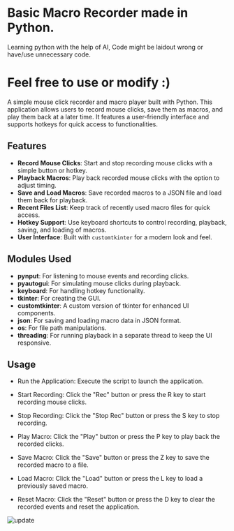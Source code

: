 # Basic Macro Recorder made in Python.

  Learning python with the help of AI, Code might be laidout wrong or have/use unnecessary code.

# Feel free to use or modify :)


A simple mouse click recorder and macro player built with Python. This application allows users to record mouse clicks, save them as macros, and play them back at a later time. It features a user-friendly interface and supports hotkeys for quick access to functionalities.


## Features

- **Record Mouse Clicks**: Start and stop recording mouse clicks with a simple button or hotkey.
- **Playback Macros**: Play back recorded mouse clicks with the option to adjust timing.
- **Save and Load Macros**: Save recorded macros to a JSON file and load them back for playback.
- **Recent Files List**: Keep track of recently used macro files for quick access.
- **Hotkey Support**: Use keyboard shortcuts to control recording, playback, saving, and loading of macros.
- **User  Interface**: Built with `customtkinter` for a modern look and feel.

## Modules Used

- **pynput**: For listening to mouse events and recording clicks.
- **pyautogui**: For simulating mouse clicks during playback.
- **keyboard**: For handling hotkey functionality.
- **tkinter**: For creating the GUI.
- **customtkinter**: A custom version of tkinter for enhanced UI components.
- **json**: For saving and loading macro data in JSON format.
- **os**: For file path manipulations.
- **threading**: For running playback in a separate thread to keep the UI responsive.


## Usage
 - Run the Application: Execute the script to launch the application.

 - Start Recording: Click the "Rec" button or press the R key to start recording mouse clicks.
 - Stop Recording: Click the "Stop Rec" button or press the S key to stop recording.
 - Play Macro: Click the "Play" button or press the P key to play back the recorded clicks.
 - Save Macro: Click the "Save" button or press the Z key to save the recorded macro to a file.
 - Load Macro: Click the "Load" button or press the L key to load a previously saved macro.
 - Reset Macro: Click the "Reset" button or press the D key to clear the recorded events and reset the application.
 
   

![update](https://github.com/user-attachments/assets/019c1b44-2631-4d59-91dc-7c21d5d447b0)


